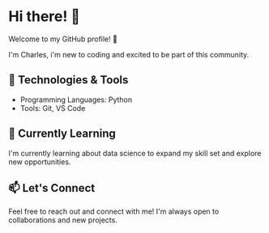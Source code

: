 # Hi there! 👋

Welcome to my GitHub profile! 🚀

I'm Charles, i'm new to coding and excited to be part of this community. 

## 🔧 Technologies & Tools

- Programming Languages: Python
- Tools: Git, VS Code

## 🌱 Currently Learning

I'm currently learning about data science to expand my skill set and explore new opportunities.

## 📫 Let's Connect

Feel free to reach out and connect with me! I'm always open to collaborations and new projects.



<!--
**COmoaka/COmoaka** is a ✨ _special_ ✨ repository because its `README.md` (this file) appears on your GitHub profile.

Here are some ideas to get you started:

- 🔭 I’m currently working on ...
- 🌱 I’m currently learning ...
- 👯 I’m looking to collaborate on ...
- 🤔 I’m looking for help with ...
- 💬 Ask me about ...
- 📫 How to reach me: ...
- 😄 Pronouns: ...
- ⚡ Fun fact: ...
-->
